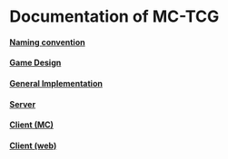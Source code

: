 # Documentation of MC-TCG
#### [Naming convention](namingConvention/README.md)
#### [Game Design](gameDesign/README.md)
#### [General Implementation]()
#### [Server]()
#### [Client (MC)]()
#### [Client (web)]()
